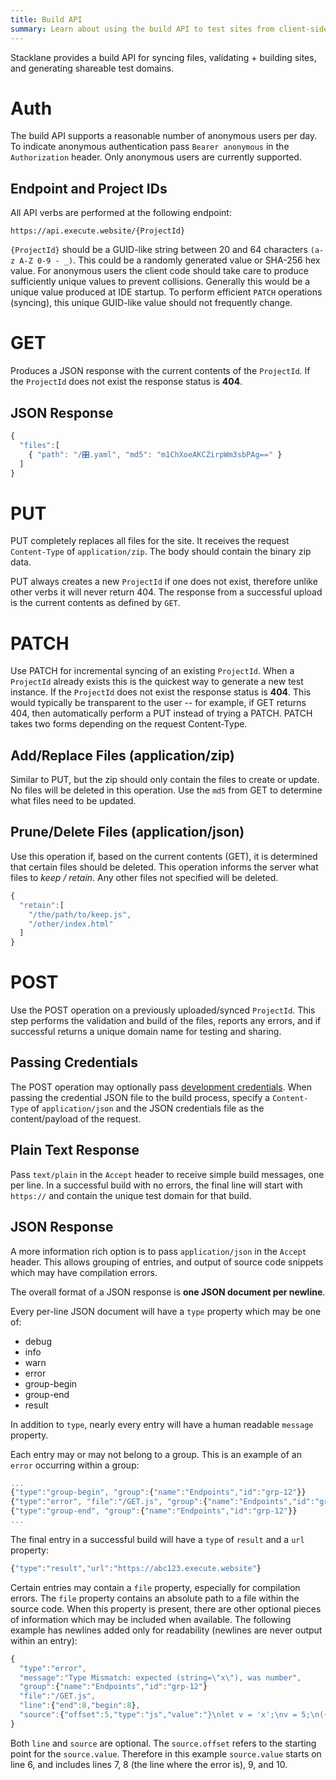 ```yaml
---
title: Build API
summary: Learn about using the build API to test sites from client-side IDEs. 
---
```


Stacklane provides a build API for syncing files, validating + building sites,
and generating shareable test domains.

# Auth

The build API supports a reasonable number of anonymous users per day.
To indicate anonymous authentication pass `Bearer anonymous`
in the `Authorization` header.
Only anonymous users are currently supported.

## Endpoint and Project IDs

All API verbs are performed at the following endpoint:

`https://api.execute.website/{ProjectId}`
 
`{ProjectId}` should be a GUID-like string
between 20 and 64 characters `(a-z A-Z 0-9 - _)`.
This could be a randomly generated value or SHA-256 hex value.
For anonymous users the client code should take care to produce
sufficiently unique values to prevent collisions.
Generally this would be a unique value produced at IDE startup.
To perform efficient `PATCH` operations (syncing),
this unique GUID-like value should not frequently change.

# GET

Produces a JSON response with the current contents of the `ProjectId`.
If the `ProjectId` does not exist the response status is **404**.

## JSON Response

```javascript
{
  "files":[
    { "path": "/🎛.yaml", "md5": "m1ChXoeAKCZirpWm3sbPAg==" }
  ]
}
```

# PUT

PUT completely replaces all files for the site.
It receives the request `Content-Type` of `application/zip`.
The body should contain the binary zip data.

PUT always creates a new `ProjectId` if one does not exist,
therefore unlike other verbs it will never return 404.
The response from a successful upload is the current contents as defined by `GET`.

# PATCH

Use PATCH for incremental syncing of an existing `ProjectId`.
When a `ProjectId` already exists this is the quickest way to generate a new test instance.
If the `ProjectId` does not exist the response status is **404**.
This would typically be transparent to the user --
for example, if GET returns 404, then automatically perform a PUT instead of trying a PATCH.
PATCH takes two forms depending on the request Content-Type.

## Add/Replace Files (application/zip)

Similar to PUT, but the zip should only contain the files to create or update.
No files will be deleted in this operation.
Use the `md5` from GET to determine what files need to be updated.

## Prune/Delete Files (application/json)

Use this operation if, based on the current contents (GET), it is determined that certain files should be deleted.
This operation informs the server what files to *keep / retain*.
Any other files not specified will be deleted.

```javascript
{
  "retain":[
    "/the/path/to/keep.js",
    "/other/index.html"
  ]
}
```

# POST

Use the POST operation on a previously uploaded/synced `ProjectId`.
This step performs the validation and build of the files, reports any errors,
and if successful returns a unique domain name for testing and sharing.

## Passing Credentials

The POST operation may optionally pass 
[development credentials](/🗄/Article/dev/credentials.md).
When passing the credential JSON file to the build process,
specify a `Content-Type` of `application/json` and
the JSON credentials file as the content/payload of the request.

## Plain Text Response

Pass `text/plain` in the `Accept` header to receive simple
build messages, one per line.  In a successful build with no errors,
the final line will start with `https://` and contain the unique test domain for that build.

## JSON Response

A more information rich option is to pass `application/json` in the `Accept` header.
This allows grouping of entries, and output of source code snippets which may have compilation errors.

The overall format of a JSON response is **one JSON document per newline**.

Every per-line JSON document will have a `type` property which may be one of:

- debug
- info
- warn
- error
- group-begin
- group-end
- result

In addition to `type`, nearly every entry will have a human readable `message` property.

Each entry may or may not belong to a group.
This is an example of an `error` occurring within a group:

```javascript
...
{"type":"group-begin", "group":{"name":"Endpoints","id":"grp-12"}}
{"type":"error", "file":"/GET.js", "group":{"name":"Endpoints","id":"grp-12"}, /*....*/ }
{"type":"group-end", "group":{"name":"Endpoints","id":"grp-12"}}
...
```

The final entry in a successful build will have a `type` of `result` and a `url` property:

```javascript
{"type":"result","url":"https://abc123.execute.website"}
```

Certain entries may contain a `file` property, especially for compilation errors.
The `file` property contains an absolute path to a file within the source code.
When this property is present, there are other optional pieces of information which may be included when available.
The following example has newlines added only for readability (newlines are never output within an entry):

```javascript
{
  "type":"error",
  "message":"Type Mismatch: expected (string=\"x\"), was number",
  "group":{"name":"Endpoints","id":"grp-12"}
  "file":"/GET.js",
  "line":{"end":8,"begin":8},
  "source":{"offset":5,"type":"js","value":"}\nlet v = 'x';\nv = 5;\n({});\n"}
}
```

Both `line` and `source` are optional. 
The `source.offset` refers to the starting point for the `source.value`.
Therefore in this example `source.value` starts on line 6, 
and includes lines 7, 8 (the line where the error is), 9, and 10.
